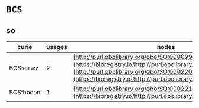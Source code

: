 # `BCS`

## so

| curie     |   usages | nodes                                                                                                                                                                                                                        |
|-----------|----------|------------------------------------------------------------------------------------------------------------------------------------------------------------------------------------------------------------------------------|
| BCS:etrwz |        2 | [http://purl.obolibrary.org/obo/SO:0000991](https://bioregistry.io/http://purl.obolibrary.org/obo/SO:0000991), [http://purl.obolibrary.org/obo/SO:0002209](https://bioregistry.io/http://purl.obolibrary.org/obo/SO:0002209) |
| BCS:bbean |        1 | [http://purl.obolibrary.org/obo/SO:0002210](https://bioregistry.io/http://purl.obolibrary.org/obo/SO:0002210)                                                                                                                |
